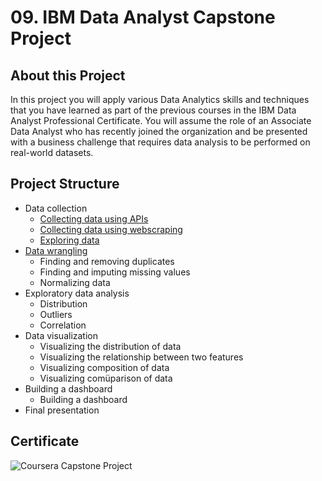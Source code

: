 # 09. IBM Data Analyst Capstone Project
## About this Project
In this project you will apply various Data Analytics skills and techniques that you have learned as part of the previous courses in the IBM Data Analyst Professional Certificate. You will assume the role of an Associate Data Analyst who has recently joined the organization and be presented with a business challenge that requires data analysis to be performed on real-world datasets. 
## Project Structure
  * Data collection 
    * [Collecting data using APIs](https://github.com/juliahaselhuhn/IBM-Data-Analyst-Professional-Certificate/tree/main/09.%20IBM%20Data%20Analyst%20Capstone%20Project/02.%20Collecting_Data_Using_APIs.ipynb)
    * [Collecting data using webscraping](https://github.com/juliahaselhuhn/IBM-Data-Analyst-Professional-Certificate/tree/main/09.%20IBM%20Data%20Analyst%20Capstone%20Project/04.%20Collecting_Data_Using_Web_Scraping.ipynb)
    * [Exploring data](https://github.com/juliahaselhuhn/IBM-Data-Analyst-Professional-Certificate/tree/main/09.%20IBM%20Data%20Analyst%20Capstone%20Project/05.%20Explore_the_Data_Set.ipynb)
  * [Data wrangling](https://github.com/juliahaselhuhn/IBM-Data-Analyst-Professional-Certificate/tree/main/09.%20IBM%20Data%20Analyst%20Capstone%20Project/06.%20Data_Wrangling.ipynb)
    * Finding and removing duplicates
    * Finding and imputing missing values 
    * Normalizing data
  * Exploratory data analysis 
    * Distribution 
    * Outliers 
    * Correlation
  * Data visualization 
    * Visualizing the distribution of data 
    * Visualizing the relationship between two features
    * Visualizing composition of data 
    * Visualizing comüparison of data 
  * Building a dashboard 
    * Building a dashboard 
  * Final presentation 
## Certificate
![Coursera Capstone Project](https://user-images.githubusercontent.com/89849171/172792132-4d13bc79-64c7-4211-9859-a6f972e0d389.png)
